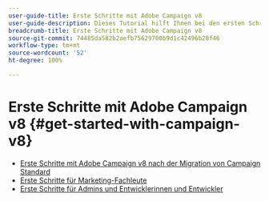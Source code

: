 ```yaml
---
user-guide-title: Erste Schritte mit Adobe Campaign v8
user-guide-description: Dieses Tutorial hilft Ihnen bei den ersten Schritten mit Campaign v8.
breadcrumb-title: Erste Schritte mit Adobe Campaign v8
source-git-commit: 74485da582b2aefb75629700b9d1c42496b28f46
workflow-type: tm+mt
source-wordcount: '52'
ht-degree: 100%

---
```



# Erste Schritte mit Adobe Campaign v8 {#get-started-with-campaign-v8}

+ [Erste Schritte mit Adobe Campaign v8 nach der Migration von Campaign Standard](/help/tutorial-get-started-with-acv8-migrating-from-acs/overview.md)
+ [Erste Schritte für Marketing-Fachleute](/help/tutorial-get-started-with-acv8-migrating-from-acs/get-started-for-marketers.md)
+ [Erste Schritte für Admins und Entwicklerinnen und Entwickler](/help/tutorial-get-started-with-acv8-migrating-from-acs/get-started-for-administrators-developers.md)
